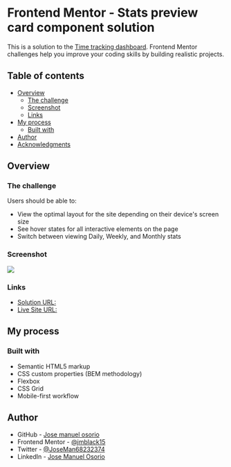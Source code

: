 # Frontend Mentor - Stats preview card component solution

This is a solution to the [Time tracking dashboard](https://www.frontendmentor.io/challenges/time-tracking-dashboard-UIQ7167Jw/hub/time-tracking-dashboard-iwJ2Clpge). Frontend Mentor challenges help you improve your coding skills by building realistic projects. 

## Table of contents

- [Overview](#overview)
  - [The challenge](#the-challenge)
  - [Screenshot](#screenshot)
  - [Links](#Links)
- [My process](#my-process)
  - [Built with](#built-with)
- [Author](#author)
- [Acknowledgments](#acknowledgments)

## Overview

### The challenge

Users should be able to:

- View the optimal layout for the site depending on their device's screen size
- See hover states for all interactive elements on the page
- Switch between viewing Daily, Weekly, and Monthly stats


### Screenshot

![](https://i.ibb.co/Qpb4GYK/Screenshot-Time-tracking-dashboard.png)

### Links

- [Solution URL: ](https://github.com/jmblack15/Time-tracking-dashboard)
- [Live Site URL: ](https://time-tracking-dashboard-jmblack15.vercel.app/)

## My process

### Built with

- Semantic HTML5 markup
- CSS custom properties (BEM methodology)
- Flexbox
- CSS Grid
- Mobile-first workflow

## Author

- GitHub - [Jose manuel osorio](https://github.com/jmblack15)
- Frontend Mentor - [@jmblack15](https://www.frontendmentor.io/profile/jmblack15)
- Twitter - [@JoseMan68232374](https://twitter.com/JoseMan68232374)
- LinkedIn - [Jose Manuel Osorio](https://www.linkedin.com/in/jose-manuel-osorio/)


